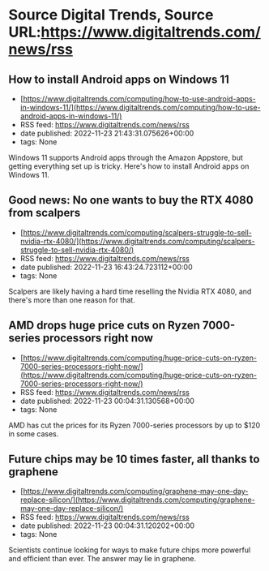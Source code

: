 # Source Digital Trends, Source URL:https://www.digitaltrends.com/news/rss

## How to install Android apps on Windows 11
 - [https://www.digitaltrends.com/computing/how-to-use-android-apps-in-windows-11/](https://www.digitaltrends.com/computing/how-to-use-android-apps-in-windows-11/)
 - RSS feed: https://www.digitaltrends.com/news/rss
 - date published: 2022-11-23 21:43:31.075626+00:00
 - tags: None

Windows 11 supports Android apps through the Amazon Appstore, but getting everything set up is tricky. Here's how to install Android apps on Windows 11.

## Good news: No one wants to buy the RTX 4080 from scalpers
 - [https://www.digitaltrends.com/computing/scalpers-struggle-to-sell-nvidia-rtx-4080/](https://www.digitaltrends.com/computing/scalpers-struggle-to-sell-nvidia-rtx-4080/)
 - RSS feed: https://www.digitaltrends.com/news/rss
 - date published: 2022-11-23 16:43:24.723112+00:00
 - tags: None

Scalpers are likely having a hard time reselling the Nvidia RTX 4080, and there's more than one reason for that.

## AMD drops huge price cuts on Ryzen 7000-series processors right now
 - [https://www.digitaltrends.com/computing/huge-price-cuts-on-ryzen-7000-series-processors-right-now/](https://www.digitaltrends.com/computing/huge-price-cuts-on-ryzen-7000-series-processors-right-now/)
 - RSS feed: https://www.digitaltrends.com/news/rss
 - date published: 2022-11-23 00:04:31.130568+00:00
 - tags: None

AMD has cut the prices for its Ryzen 7000-series processors by up to $120 in some cases.

## Future chips may be 10 times faster, all thanks to graphene
 - [https://www.digitaltrends.com/computing/graphene-may-one-day-replace-silicon/](https://www.digitaltrends.com/computing/graphene-may-one-day-replace-silicon/)
 - RSS feed: https://www.digitaltrends.com/news/rss
 - date published: 2022-11-23 00:04:31.120202+00:00
 - tags: None

Scientists continue looking for ways to make future chips more powerful and efficient than ever. The answer may lie in graphene.
